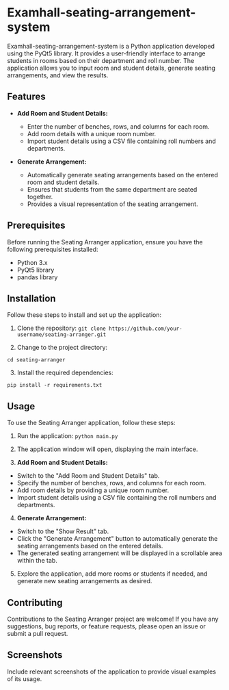 # Examhall-seating-arrangement-system

Examhall-seating-arrangement-system is a Python application developed using the PyQt5 library. It provides a user-friendly interface to arrange students in rooms based on their department and roll number. The application allows you to input room and student details, generate seating arrangements, and view the results.

## Features

- **Add Room and Student Details:**
  - Enter the number of benches, rows, and columns for each room.
  - Add room details with a unique room number.
  - Import student details using a CSV file containing roll numbers and departments.

- **Generate Arrangement:**
  - Automatically generate seating arrangements based on the entered room and student details.
  - Ensures that students from the same department are seated together.
  - Provides a visual representation of the seating arrangement.

## Prerequisites

Before running the Seating Arranger application, ensure you have the following prerequisites installed:

- Python 3.x
- PyQt5 library
- pandas library

## Installation

Follow these steps to install and set up the application:

1. Clone the repository:
``` git clone https://github.com/your-username/seating-arranger.git ```

2. Change to the project directory:

```cd seating-arranger```

3. Install the required dependencies:

```pip install -r requirements.txt```


## Usage

To use the Seating Arranger application, follow these steps:

1. Run the application:
```python main.py```

2. The application window will open, displaying the main interface.

3. **Add Room and Student Details:**
- Switch to the "Add Room and Student Details" tab.
- Specify the number of benches, rows, and columns for each room.
- Add room details by providing a unique room number.
- Import student details using a CSV file containing the roll numbers and departments.

4. **Generate Arrangement:**
- Switch to the "Show Result" tab.
- Click the "Generate Arrangement" button to automatically generate the seating arrangements based on the entered details.
- The generated seating arrangement will be displayed in a scrollable area within the tab.

5. Explore the application, add more rooms or students if needed, and generate new seating arrangements as desired.

## Contributing

Contributions to the Seating Arranger project are welcome! If you have any suggestions, bug reports, or feature requests, please open an issue or submit a pull request.


## Screenshots

Include relevant screenshots of the application to provide visual examples of its usage.






